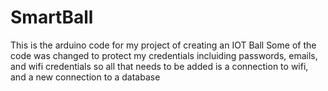 # SmartBall
This is the arduino code for my project of creating an IOT Ball
 Some of the code was changed to protect my credentials incluiding passwords, emails, and wifi credentials 
 so all that needs to be added is a connection to wifi, and a new connection to a database
